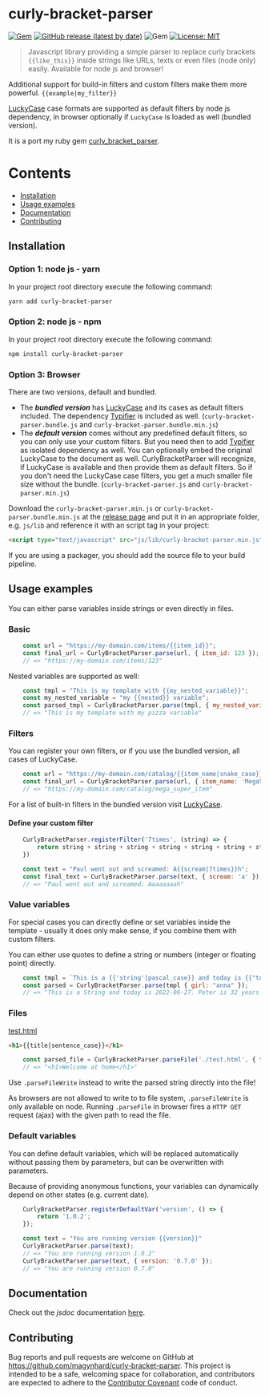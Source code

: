 # curly-bracket-parser
[![Gem](https://img.shields.io/npm/v/curly-bracket-parser?color=default&style=plastic&logo=npm)](https://www.npmjs.com/package/curly-bracket-parser)
[![GitHub release (latest by date)](https://img.shields.io/github/v/release/magynhard/curly-bracket-parser?color=default&label=browser&logo=javascript&style=plastic)](https://github.com/magynhard/curly-bracket-parser/releases)
![Gem](https://img.shields.io/npm/dt/curly-bracket-parser?color=blue&style=plastic)
[![License: MIT](https://img.shields.io/badge/License-MIT-gold.svg?style=plastic&logo=mit)](LICENSE)

> Javascript library providing a simple parser to replace curly brackets `{{like_this}}` inside strings like URLs, texts or even files (node only) easily. Available for node js and browser!

Additional support for build-in filters and custom filters make them more powerful. `{{example|my_filter}}`

[LuckyCase](https://github.com/magynhard/lucky-case) case formats are supported as default filters by node js dependency, in browser optionally if `LuckyCase` is loaded as well (bundled version).

It is a port my ruby gem [curly_bracket_parser](https://github.com/magynhard/lucky_case).




# Contents

* [Installation](#installation)
* [Usage examples](#usage)
* [Documentation](#documentation)
* [Contributing](#contributing)



<a name="installation"></a>
## Installation

### Option 1: node js - yarn

In your project root directory execute the following command:
```bash
yarn add curly-bracket-parser
```

### Option 2: node js - npm

In your project root directory execute the following command:
```bash
npm install curly-bracket-parser
```

### Option 3: Browser

There are two versions, default and bundled.

* The ***bundled version*** has [LuckyCase](https://github.com/magynhard/lucky-case) and its cases as default filters included. The dependency [Typifier](https://github.com/magynhard/typifier) is included as well. (`curly-bracket-parser.bundle.js` and `curly-bracket-parser.bundle.min.js`)
* The ***default version*** comes without any predefined default filters, so you can only use your custom filters. But you need then to add [Typifier](https://github.com/magynhard/typifier) as isolated dependency as well. You can optionally embed the original LuckyCase to the document as well. CurlyBracketParser will recognize, if LuckyCase is available and then provide them as default filters. So if you don't need the LuckyCase case filters, you get a much smaller file size without the bundle. (`curly-bracket-parser.js` and `curly-bracket-parser.min.js`)

Download the `curly-bracket-parser.min.js` or `curly-bracket-parser.bundle.min.js` at the [release page](https://github.com/magynhard/curly-bracket-parser/releases) and
put it in an appropriate folder, e.g. `js/lib`
and reference it with an script tag in your project:
```html
<script type="text/javascript" src="js/lib/curly-bracket-parser.min.js"></script>
```

If you are using a packager, you should add the source file to your build pipeline.





<a name="usage"></a>
## Usage examples

You can either parse variables inside strings or even directly in files.

### Basic

```javascript
    const url = "https://my-domain.com/items/{{item_id}}";
    const final_url = CurlyBracketParser.parse(url, { item_id: 123 });
    // => "https://my-domain.com/items/123"
```

Nested variables are supported as well:
```javascript
    const tmpl = "This is my template with {{my_nested_variable}}";
    const my_nested_variable = "my {{nested}} variable"; 
    const parsed_tmpl = CurlyBracketParser.parse(tmpl, { my_nested_varialbe: my_nested_variable, nested: 'pizza'});
    // => "This is my template with my pizza variable"
```


### Filters

You can register your own filters, or if you use the bundled version, all cases of LuckyCase.

```javascript
    const url = "https://my-domain.com/catalog/{{item_name|snake_case}}";
    const final_url = CurlyBracketParser.parse(url, { item_name: 'MegaSuperItem' });
    // => "https://my-domain.com/catalog/mega_super_item"
```

For a list of built-in filters in the bundled version visit [LuckyCase](https://github.com/magynhard/lucky-case).

#### Define your custom filter

```javascript
    CurlyBracketParser.registerFilter('7times', (string) => {
        return string + string + string + string + string + string + string;
    })

    const text = "Paul went out and screamed: A{{scream|7times}}h";
    const final_text = CurlyBracketParser.parse(text, { scream: 'a' });
    // => "Paul went out and screamed: Aaaaaaaah"
```

### Value variables

For special cases you can directly define or set variables inside the template - usually it does only make sense, if you combine them with custom filters.

You can either use quotes to define a string or numbers (integer or floating point) directly.

```javascript
    const tmpl = `This is a {{'string'|pascal_case}} and today is {{"today"|date_filter}}. Peter is {{'1990-10-05'|iso_date_age}} years old. His girlfriends name is {{girl|pascal_case}} and she is {{16|double_number}} years old.`;
    const parsed = CurlyBracketParser.parse(tmpl { girl: "anna" });
    // => "This is a String and today is 2022-06-27. Peter is 32 years old. His girlfriends name is Anna and she is 32 years old."
```

### Files

<ins>test.html</ins>
```html
<h1>{{title|sentence_case}}</h1>
```

```javascript
    const parsed_file = CurlyBracketParser.parseFile('./test.html', { title: 'WelcomeAtHome' });
    // => "<h1>Welcome at home</h1>"
```

Use `.parseFileWrite` instead to write the parsed string directly into the file!

As browsers are not  allowed to write to to file system, `.parseFileWrite` is only available on node. Running `.parseFile`  in browser fires a `HTTP GET` request (ajax) with the given path to read the file.

### Default variables

You can define default variables, which will be replaced automatically without passing them by parameters, but can be overwritten with parameters.

Because of providing anonymous functions, your variables can dynamically depend on other states (e.g. current date).

```javascript
    CurlyBracketParser.registerDefaultVar('version', () => {
        return '1.0.2';  
    });

    const text = "You are running version {{version}}"
    CurlyBracketParser.parse(text);
    // => "You are running version 1.0.2"
    CurlyBracketParser.parse(text, { version: '0.7.0' });
    // => "You are running version 0.7.0"
```






  
<a name="documentation"></a>    
## Documentation
Check out the *jsdoc* documentation [here](doc/curly-bracket-parser.jsdoc.md).





<a name="contributing"></a>    
## Contributing

Bug reports and pull requests are welcome on GitHub at https://github.com/magynhard/curly-bracket-parser. This project is intended to be a safe, welcoming space for collaboration, and contributors are expected to adhere to the [Contributor Covenant](http://contributor-covenant.org) code of conduct.

